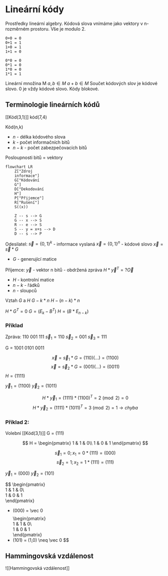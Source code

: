 # Lineární kódy
Prostředky lineární algebry. Kódová slova vnímáme jako vektory v n-rozměrném prostoru. 
Vše je modulo 2.
```
0+0 = 0
0+1 = 1
1+0 = 1
1+1 = 0

0*0 = 0
0*1 = 0
1*0 = 0
1*1 = 1
```

Lineární množina M
$a,b \in M$ 
$a+b \in M$
Součet kódových slov je kódové slovo. 0 je vždy kódové slovo.
Kódy blokové.

## Terminologie lineárních kódů
[[Kód(3,1)]]
kód(7,4)

Kód(n,k)
- $n$ - délka kódového slova
- $k$ - počet informačních bitů
- $n-k$ - počet zabezpečovacích bitů

Posloupnosti bitů = vektory


``` mermaid
flowchart LR
	Z["Zdroj 
	informace"] 
	G["Kódování 
	G"] 
	D["Dekodování 
	H"]
	P["Přijemce"] 
	R["Rušení"]
	S((x))
	
	Z -- s --> G
	G -- x --> S
	R -- e --> S
	S -- y = x+s --> D
	D -- s --> P
```

Odesilatel:
$\vec s = \left\{0,1 \right\}^k$ - informace vyslaná
$\vec x = \left\{0,1 \right\}^n$ - kódové slovo
$\vec x = \vec s * G$
- $G$ - generující matice

Příjemce:
$\vec y$ - vektor n bitů - obdržená zpráva 
$H * \vec y^T =? \vec O$
- $H$ - kontrolní matice
-  $n-k$ - řádků
- $n$ - sloupců


Vztah $G$ a $H$
$G - k*n$
$H - (n-k)*n$

$H*G^T = 0$
$G = (E_k - B^T)$
$H = (B*E_{n-k})$

### Příklad
Zpráva: 110 001 111
$\vec s_1 = 110$
$\vec s_2= 001$
$\vec s_3 = 111$

G = 
1001
0101
0011

$$
\vec x = \vec s_1 * G = (110) (...) = (1100)
$$
$$
\vec x = \vec s_2 * G = (001) (...) = (0011)
$$
$H = (1111)$

$\vec y_1 = (1100)$
$\vec y_2 = (1011)$

$$H * \vec y_1 = (1111)*(1100)^T = 2 \pmod 2 =0$$
$$H * \vec y_2 = (1111)*(1011)^T = 3 \pmod 2 = 1 \rightarrow chyba$$
### Příklad 2:
Volební [[Kód(3,1)]]
G = (111)

$$
H = 
\begin{pmatrix}  
1 & 1 & 0\\  
1 & 0 & 1  
\end{pmatrix}
$$

$$\vec s_1 = 0 ; x_1 = 0*(111) = (000)$$
$$\vec s_2 = 1 ; x_2 = 1*(111) = (111)$$

$\vec y_1 = (000)$
$\vec y_2 = (101)$

$$
\begin{pmatrix}  
1 & 1 & 0\\  
1 & 0 & 1  
\end{pmatrix}
* (000) = \vec 0
$$
$$
\begin{pmatrix}  
1 & 1 & 0\\  
1 & 0 & 1  
\end{pmatrix}
* (101) = (1,0) \neq \vec 0
$$



## Hammingovská vzdálenost
![[Hammingovská vzdálenost]]